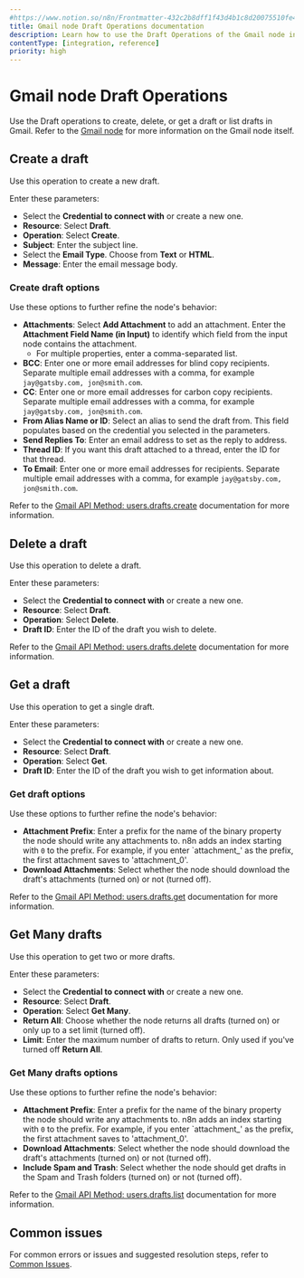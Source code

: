 ```yaml
---
#https://www.notion.so/n8n/Frontmatter-432c2b8dff1f43d4b1c8d20075510fe4
title: Gmail node Draft Operations documentation
description: Learn how to use the Draft Operations of the Gmail node in n8n. Follow technical documentation to integrate Draft Operations into your workflows.
contentType: [integration, reference]
priority: high
---
```


# Gmail node Draft Operations

Use the Draft operations to create, delete, or get a draft or list drafts in Gmail. Refer to the [Gmail node](/integrations/builtin/app-nodes/n8n-nodes-base.gmail/index.md) for more information on the Gmail node itself.

## Create a draft

Use this operation to create a new draft.

Enter these parameters:

* Select the **Credential to connect with** or create a new one.
* **Resource**: Select **Draft**.
* **Operation**: Select **Create**.
* **Subject**: Enter the subject line.
* Select the **Email Type**. Choose from **Text** or **HTML**.
* **Message**: Enter the email message body.

### Create draft options

Use these options to further refine the node's behavior:

* **Attachments**: Select **Add Attachment** to add an attachment. Enter the **Attachment Field Name (in Input)** to identify which field from the input node contains the attachment.
    * For multiple properties, enter a comma-separated list.
* **BCC**: Enter one or more email addresses for blind copy recipients. Separate multiple email addresses with a comma, for example `jay@gatsby.com, jon@smith.com`.
* **CC**: Enter one or more email addresses for carbon copy recipients. Separate multiple email addresses with a comma, for example `jay@gatsby.com, jon@smith.com`.
* **From Alias Name or ID**: Select an alias to send the draft from. This field populates based on the credential you selected in the parameters.
* **Send Replies To**: Enter an email address to set as the reply to address.
* **Thread ID**: If you want this draft attached to a thread, enter the ID for that thread.
* **To Email**: Enter one or more email addresses for recipients. Separate multiple email addresses with a comma, for example `jay@gatsby.com, jon@smith.com`.

Refer to the [Gmail API Method: users.drafts.create](https://developers.google.com/gmail/api/reference/rest/v1/users.drafts/create) documentation for more information.

## Delete a draft

Use this operation to delete a draft.

Enter these parameters:

* Select the **Credential to connect with** or create a new one.
* **Resource**: Select **Draft**.
* **Operation**: Select **Delete**.
* **Draft ID**: Enter the ID of the draft you wish to delete.

Refer to the [Gmail API Method: users.drafts.delete](https://developers.google.com/gmail/api/reference/rest/v1/users.drafts/delete) documentation for more information.

## Get a draft

Use this operation to get a single draft.

Enter these parameters:

* Select the **Credential to connect with** or create a new one.
* **Resource**: Select **Draft**.
* **Operation**: Select **Get**.
* **Draft ID**: Enter the ID of the draft you wish to get information about.

### Get draft options

Use these options to further refine the node's behavior:

* **Attachment Prefix**: Enter a prefix for the name of the binary property the node should write any attachments to. n8n adds an index starting with `0` to the prefix. For example, if you enter `attachment_' as the prefix, the first attachment saves to 'attachment_0'.
* **Download Attachments**: Select whether the node should download the draft's attachments (turned on) or not (turned off).

Refer to the [Gmail API Method: users.drafts.get](https://developers.google.com/gmail/api/reference/rest/v1/users.drafts/get) documentation for more information.

<!-- vale off -->
## Get Many drafts
<!-- vale on -->

Use this operation to get two or more drafts.

Enter these parameters:

* Select the **Credential to connect with** or create a new one.
* **Resource**: Select **Draft**.
* **Operation**: Select **Get Many**.
* **Return All**: Choose whether the node returns all drafts (turned on) or only up to a set limit (turned off).
* **Limit**: Enter the maximum number of drafts to return. Only used if you've turned off **Return All**.

<!-- vale off -->
### Get Many drafts options
<!-- vale on -->

Use these options to further refine the node's behavior:

* **Attachment Prefix**: Enter a prefix for the name of the binary property the node should write any attachments to. n8n adds an index starting with `0` to the prefix. For example, if you enter `attachment_' as the prefix, the first attachment saves to 'attachment_0'.
* **Download Attachments**: Select whether the node should download the draft's attachments (turned on) or not (turned off).
* **Include Spam and Trash**: Select whether the node should get drafts in the Spam and Trash folders (turned on) or not (turned off).

Refer to the [Gmail API Method: users.drafts.list](https://developers.google.com/gmail/api/reference/rest/v1/users.drafts/list) documentation for more information.

## Common issues

For common errors or issues and suggested resolution steps, refer to [Common Issues](/integrations/builtin/app-nodes/n8n-nodes-base.gmail/common-issues.md).
